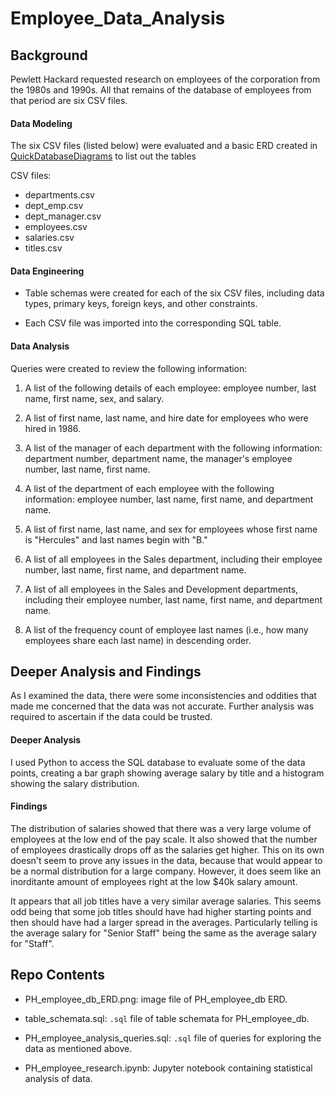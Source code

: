 # Employee_Data_Analysis

## Background

Pewlett Hackard requested research on employees of the corporation from the 1980s and 1990s. All that remains of the database of employees from that period are six CSV files.

#### Data Modeling

The six CSV files (listed below) were evaluated and a basic ERD created in [QuickDatabaseDiagrams](http://www.quickdatabasediagrams.com) to list out the tables

CSV files:
* departments.csv
* dept_emp.csv
* dept_manager.csv
* employees.csv
* salaries.csv
* titles.csv

#### Data Engineering

* Table schemas were created for each of the six CSV files, including data types, primary keys, foreign keys, and other constraints.

* Each CSV file was imported into the corresponding SQL table. 

#### Data Analysis

Queries were created to review the following information:

1. A list of the following details of each employee: employee number, last name, first name, sex, and salary.

2. A list of first name, last name, and hire date for employees who were hired in 1986.

3. A list of the manager of each department with the following information: department number, department name, the manager's employee number, last name, first name.

4. A list of the department of each employee with the following information: employee number, last name, first name, and department name.

5. A list of first name, last name, and sex for employees whose first name is "Hercules" and last names begin with "B."

6. A list of all employees in the Sales department, including their employee number, last name, first name, and department name.

7. A list of all employees in the Sales and Development departments, including their employee number, last name, first name, and department name.

8. A list of the frequency count of employee last names (i.e., how many employees share each last name) in descending order.

## Deeper Analysis and Findings
As I examined the data, there were some inconsistencies and oddities that made me concerned that the data was not accurate. Further analysis was required to ascertain if the data could be trusted.

#### Deeper Analysis
 I used Python to access the SQL database to evaluate some of the data points, creating a bar graph showing average salary by title and a histogram showing the salary distribution.

#### Findings
The distribution of salaries showed that there was a very large volume of employees at the low end of the pay scale.  It also showed that the number of employees drastically drops off as the salaries get higher.  This on its own doesn't seem to prove any issues in the data, because that would appear to be a normal distribution for a large company.  However, it does seem like an inorditante amount of employees right at the low $40k salary amount.  

It appears that all job titles have a very similar average salaries.  This seems odd being that some job titles should have had higher starting points and then should have had a larger spread in the averages.  Particularly telling is the average salary for "Senior Staff" being the same as the average salary for "Staff".

## Repo Contents

* PH_employee_db_ERD.png: image file of PH_employee_db ERD.

* table_schemata.sql:  `.sql` file of table schemata for PH_employee_db.

* PH_employee_analysis_queries.sql:  `.sql` file of queries for exploring the data as mentioned above.

* PH_employee_research.ipynb: Jupyter notebook containing statistical analysis of data.
